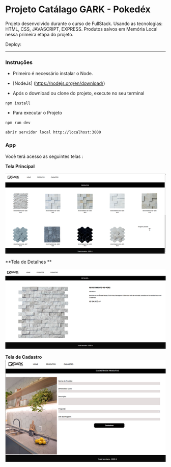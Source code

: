 # Projeto Catálago GARK - Pokedéx

Projeto desenvolvido durante o curso de FullStack.
Usando as tecnologias: HTML, CSS, JAVASCRIPT, EXPRESS.
Produtos salvos em Memória Local nessa primeira etapa do projeto.

Deploy: 

---
### Instruções

* Primeiro é necessário instalar o Node.

* [NodeJs] (https://nodejs.org/en/download/)

* Após o download ou clone do projeto, execute no seu terminal

```
npm install
```

* Para executar o Projeto

```
npm run dev
```

```
abrir servidor local http://localhost:3000
```

### App

Você terá acesso as seguintes telas :

**Tela Principal** 

![Tela principal](https://github.com/Thais-Mont/catalagogark-blueedtech/blob/master/img-projeto/tela-principal.PNG)

**Tela de Detalhes ** 

![Tela detalhes](https://github.com/Thais-Mont/catalagogark-blueedtech/blob/master/img-projeto/tela-detalhes.PNG)

**Tela de Cadastro** 
![Tela cadastro](https://github.com/Thais-Mont/catalagogark-blueedtech/blob/master/img-projeto/tela-cadastro.PNG)
